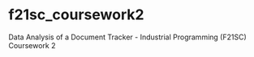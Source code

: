 # f21sc_coursework2
Data Analysis of a Document Tracker - Industrial Programming (F21SC) Coursework 2
